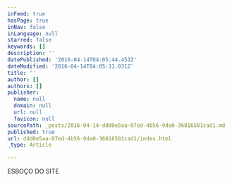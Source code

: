 ```yaml
---
inFeed: true
hasPage: true
inNav: false
inLanguage: null
starred: false
keywords: []
description: ''
datePublished: '2016-04-14T04:05:44.453Z'
dateModified: '2016-04-14T04:05:31.031Z'
title: ''
author: []
authors: []
publisher:
  name: null
  domain: null
  url: null
  favicon: null
sourcePath: _posts/2016-04-14-ddd0e5aa-07ed-4b56-9da0-36816501cad1.md
published: true
url: ddd0e5aa-07ed-4b56-9da0-36816501cad1/index.html
_type: Article

---
```

ESBOÇO DO SITE